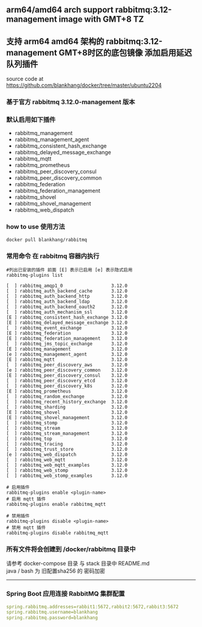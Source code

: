 ## arm64/amd64 arch support rabbitmq:3.12-management image with GMT+8 TZ 
## 支持 arm64 amd64 架构的 rabbitmq:3.12-management GMT+8时区的底包镜像 添加启用延迟队列插件
source code at https://github.com/blankhang/docker/tree/master/ubuntu2204

### 基于官方 rabbitmq 3.12.0-management 版本
### 默认启用如下插件
- rabbitmq_management
- rabbitmq_management_agent
- rabbitmq_consistent_hash_exchange
- rabbitmq_delayed_message_exchange
- rabbitmq_mqtt
- rabbitmq_prometheus
- rabbitmq_peer_discovery_consul
- rabbitmq_peer_discovery_common
- rabbitmq_federation
- rabbitmq_federation_management
- rabbitmq_shovel
- rabbitmq_shovel_management
- rabbitmq_web_dispatch

### how to use 使用方法
```shell
docker pull blankhang/rabbitmq
```

### 常用命令 在 rabbitmq 容器内执行
```shell
#列出已安装的插件 前面 [E] 表示已启用 [e] 表示隐式启用
rabbitmq-plugins list

[  ] rabbitmq_amqp1_0                  3.12.0
[  ] rabbitmq_auth_backend_cache       3.12.0
[  ] rabbitmq_auth_backend_http        3.12.0
[  ] rabbitmq_auth_backend_ldap        3.12.0
[  ] rabbitmq_auth_backend_oauth2      3.12.0
[  ] rabbitmq_auth_mechanism_ssl       3.12.0
[E ] rabbitmq_consistent_hash_exchange 3.12.0
[E ] rabbitmq_delayed_message_exchange 3.12.0
[  ] rabbitmq_event_exchange           3.12.0
[E ] rabbitmq_federation               3.12.0
[E ] rabbitmq_federation_management    3.12.0
[  ] rabbitmq_jms_topic_exchange       3.12.0
[E ] rabbitmq_management               3.12.0
[e ] rabbitmq_management_agent         3.12.0
[E ] rabbitmq_mqtt                     3.12.0
[  ] rabbitmq_peer_discovery_aws       3.12.0
[e ] rabbitmq_peer_discovery_common    3.12.0
[E ] rabbitmq_peer_discovery_consul    3.12.0
[  ] rabbitmq_peer_discovery_etcd      3.12.0
[  ] rabbitmq_peer_discovery_k8s       3.12.0
[E ] rabbitmq_prometheus               3.12.0
[  ] rabbitmq_random_exchange          3.12.0
[  ] rabbitmq_recent_history_exchange  3.12.0
[  ] rabbitmq_sharding                 3.12.0
[E ] rabbitmq_shovel                   3.12.0
[E ] rabbitmq_shovel_management        3.12.0
[  ] rabbitmq_stomp                    3.12.0
[  ] rabbitmq_stream                   3.12.0
[  ] rabbitmq_stream_management        3.12.0
[  ] rabbitmq_top                      3.12.0
[  ] rabbitmq_tracing                  3.12.0
[  ] rabbitmq_trust_store              3.12.0
[e ] rabbitmq_web_dispatch             3.12.0
[  ] rabbitmq_web_mqtt                 3.12.0
[  ] rabbitmq_web_mqtt_examples        3.12.0
[  ] rabbitmq_web_stomp                3.12.0
[  ] rabbitmq_web_stomp_examples       3.12.0

# 启用插件
rabbitmq-plugins enable <plugin-name>
# 启用 mqtt 插件
rabbitmq-plugins enable rabbitmq_mqtt

# 禁用插件
rabbitmq-plugins disable <plugin-name>
# 禁用 mqtt 插件
rabbitmq-plugins disable rabbitmq_mqtt
```


### 所有文件将会创建到 /docker/rabbitmq 目录中
请参考 docker-compose 目录 与 stack 目录中 README.md  
java / bash 为 旧配置sha256 的 密码加密

---
### Spring Boot 应用连接 RabbitMQ 集群配置
```yaml
spring.rabbitmq.addresses=rabbit1:5672,rabbit2:5672,rabbit3:5672
spring.rabbitmq.username=blankhang
spring.rabbitmq.password=blankhang
```